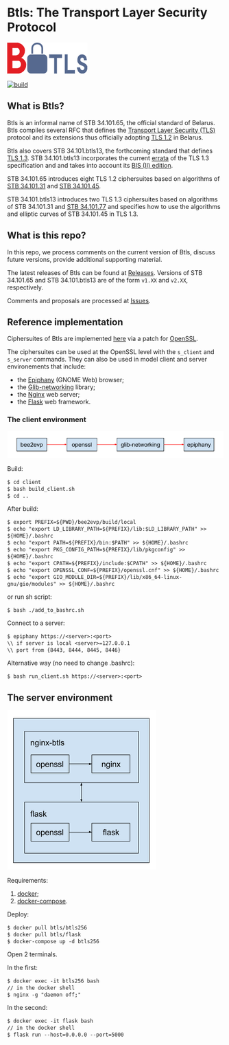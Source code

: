 # Btls: The Transport Layer Security Protocol

![](figs/btls-logo-small.png)

[![build](https://github.com/bcrypto/btls/actions/workflows/build.yaml/badge.svg)](https://github.com/bcrypto/btls/actions/workflows/build.yaml)

## What is Btls?

Btls is an informal name of STB 34.101.65, the official standard of Belarus.
Btls compiles several RFC that defines the 
[Transport Layer Security (TLS)](https://en.wikipedia.org/wiki/Transport_Layer_Security) 
protocol and its extensions thus officially adopting
[TLS 1.2](https://www.rfc-editor.org/rfc/rfc5246.txt) in Belarus.

Btls also covers STB 34.101.btls13, the forthcoming standard that defines 
[TLS 1.3](https://www.rfc-editor.org/rfc/rfc8446.txt).
STB 34.101.btls13 incorporates the current 
[errata](https://www.rfc-editor.org/errata_search.php?rfc=8446&rec_status=15&presentation=table) 
of the TLS 1.3 specification and and takes into account its
[BIS (II) edition](https://datatracker.ietf.org/doc/draft-ietf-tls-rfc8446bis/).

STB 34.101.65 introduces eight TLS 1.2 ciphersuites based on algorithms of 
[STB 34.101.31](https://github.com/bcrypto/belt) 
and [STB 34.101.45](https://github.com/bcrypto/bign).

STB 34.101.btls13 introduces two TLS 1.3 ciphersuites based on algorithms of 
STB 34.101.31 and [STB 34.101.77](https://github.com/bcrypto/bash) and 
specifies how to use the algorithms and elliptic curves of STB 34.101.45 in TLS 
1.3.

## What is this repo?

In this repo, we process comments on the current version of Btls,
discuss future versions, provide additional supporting material.

The latest releases of Btls can be found at 
[Releases](https://github.com/bcrypto/btls/releases).
Versions of STB 34.101.65 and STB 34.101.btls13 are of the form `v1.XX` and 
`v2.XX`, respectively.

Comments and proposals are processed at 
[Issues](https://github.com/bcrypto/btls/issues). 

## Reference implementation

Ciphersuites of Btls are implemented [here](https://github.com/bcrypto/bee2evp) 
via a patch for [OpenSSL](https://github.com/openssl/openssl).

The ciphersuites can be used at the OpenSSL level with the `s_client` and 
`s_server` commands. They can also be used in model client and server 
environements that include:

* the [Epiphany](https://en.wikipedia.org/wiki/GNOME_Web) (GNOME Web) browser;
* the [Glib-networking](https://gitlab.gnome.org/GNOME/glib-networking) library;
* the [Nginx](https://en.wikipedia.org/wiki/Nginx) web server;
* the [Flask](https://en.wikipedia.org/wiki/Flask_(web_framework)) web framework.

### The client environment

![Client](figs/client.png)

Build:

```console
$ cd client
$ bash build_client.sh
$ cd ..
```

After build:

```console
$ export PREFIX=${PWD}/bee2evp/build/local
$ echo "export LD_LIBRARY_PATH=${PREFIX}/lib:$LD_LIBRARY_PATH" >> ${HOME}/.bashrc
$ echo "export PATH=${PREFIX}/bin:$PATH" >> ${HOME}/.bashrc
$ echo "export PKG_CONFIG_PATH=${PREFIX}/lib/pkgconfig" >> ${HOME}/.bashrc
$ echo "export CPATH=${PREFIX}/include:$CPATH" >> ${HOME}/.bashrc
$ echo "export OPENSSL_CONF=${PREFIX}/openssl.cnf" >> ${HOME}/.bashrc
$ echo "export GIO_MODULE_DIR=${PREFIX}/lib/x86_64-linux-gnu/gio/modules" >> ${HOME}/.bashrc
```
or run sh script:
```console
$ bash ./add_to_bashrc.sh
```

Connect to a server:

```console
$ epiphany https://<server>:<port>
\\ if server is local <server>=127.0.0.1
\\ port from {8443, 8444, 8445, 8446}
```

Alternative way (no need to change .bashrc):

```console
$ bash run_client.sh https://<server>:<port>
```

## The server environment

![Server](figs/server.png)

Requirements:

1. [docker](https://docs.docker.com/engine/install/ubuntu/);
2. [docker-compose](https://docs.docker.com/compose/install/).

Deploy:

```console
$ docker pull btls/btls256
$ docker pull btls/flask
$ docker-compose up -d btls256
```

Open 2 terminals.

In the first:
```console
$ docker exec -it btls256 bash
// in the docker shell
$ nginx -g "daemon off;" 
```
In the second:
```console
$ docker exec -it flask bash
// in the docker shell
$ flask run --host=0.0.0.0 --port=5000
```
